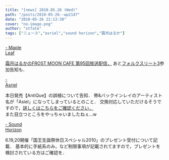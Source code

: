 ```yaml
---
title: "[news] 2010.05.26 (Wed)"
path: "/posts/2010-05-26--wp2147"
date: "2010-05-26 21:13:30"
cover: "no-image.png"
author: "stfate"
tags: ["ニュース","asriel","sound horizon","霜月はるか"]
---
```


<style type="text/css">
<!--
p {white-space: pre-wrap};
-->
</style>

<a  href="http://shimotsukin.com/" target="_blank">- Maple Leaf</a>
<div ><a href="http://www.timerocket.co.jp/fmc/" target="_blank">霜月はるかのFROST MOON CAFE 第95回放送配信．</a>
あと<a href="http://shop.salburg.com/product/volkslied3/" target="_blank">フォルクスリート3</a>参加告知も．</div>

<a  href="http://ameblo.jp/asriel-blog/" target="_blank">- Asriel</a>
<div >本日発売【AntiQue】の誤植について告知．
帯&バックインレイのアーティスト名が「Asiel」になってしまっているとのこと．
交換対応していただけるそうですので，<a href="http://5pb.jp/records/attention/VGCD0195.html" target="_blank">詳しくはこちらをご確認ください．</a>
<div >また目立つところをやっちゃいましたねぇ…w</div></div>

<a  href="http://www.soundhorizon.com/" target="_blank">- Sound Horizon</a>
<div >6.19,20開催「国王生誕祭休日スペシャル2010」のプレゼント受付について記載．
基本的に手紙系のみ，など制限事項が記載されてますので，プレゼントを検討されている方はご確認を．</div>